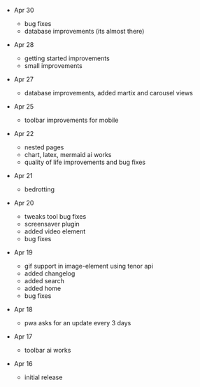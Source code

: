 - Apr 30

    - bug fixes
    - database improvements (its almost there)

- Apr 28

    - getting started improvements
    - small improvements

- Apr 27

    - database improvements, added martix and carousel views

- Apr 25

    - toolbar improvements for mobile

- Apr 22

    - nested pages
    - chart, latex, mermaid ai works
    - quality of life improvements and bug fixes

- Apr 21

    - bedrotting

- Apr 20

    - tweaks tool bug fixes
    - screensaver plugin
    - added video element
    - bug fixes

- Apr 19

    - gif support in image-element using tenor api
    - added changelog
    - added search
    - added home
    - bug fixes

- Apr 18

    - pwa asks for an update every 3 days

- Apr 17

    - toolbar ai works

- Apr 16

    - initial release
